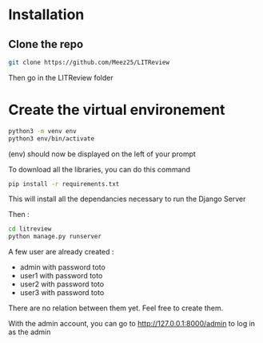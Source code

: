 # Installation

## Clone the repo
``` bash
git clone https://github.com/Meez25/LITReview
```
Then go in the LITReview folder

# Create the virtual environement

``` bash
python3 -m venv env
python3 env/bin/activate
```

(env) should now be displayed on the left of your prompt

To download all the libraries, you can do this command 

``` bash
pip install -r requirements.txt
```

This will install all the dependancies necessary to run the Django Server

Then : 
``` bash
cd litreview
python manage.py runserver
```

A few user are already created :
- admin with password toto
- user1 with password toto
- user2 with password toto
- user3 with password toto

There are no relation between them yet. Feel free to create them.

With the admin account, you can go to http://127.0.0.1:8000/admin to log in as
the admin
